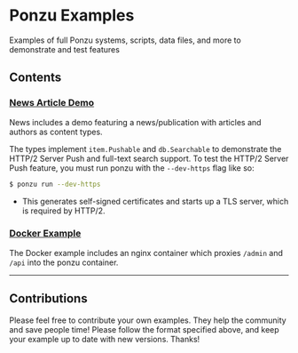 # Ponzu Examples
Examples of full Ponzu systems, scripts, data files, and more to demonstrate and test features

## Contents

### [News Article Demo](https://github.com/ponzu-cms/examples/tree/master/news)
News includes a demo featuring a news/publication with articles and authors as content types.

The types implement `item.Pushable` and `db.Searchable` to demonstrate the HTTP/2 Server Push and full-text search support. To test the HTTP/2 Server Push feature, you must run ponzu with the `--dev-https` flag like so:
```bash
$ ponzu run --dev-https
```
  - This generates self-signed certificates and starts up a TLS server, which is required by HTTP/2.

### [Docker Example](https://github.com/ponzu-cms/examples/tree/master/docker)
The Docker example includes an nginx container which proxies `/admin` and `/api` into the ponzu container.

---


## Contributions

Please feel free to contribute your own examples. They help the community and save people time! Please follow the format specified above, and keep your example up to date with new versions. Thanks!
